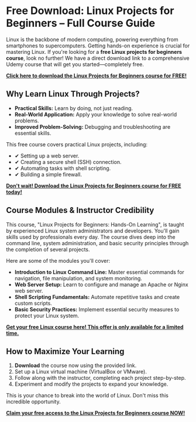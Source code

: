 # Free Download: Linux Projects for Beginners – Full Course Guide

Linux is the backbone of modern computing, powering everything from smartphones to supercomputers. Getting hands-on experience is crucial for mastering Linux. If you're looking for a **free Linux projects for beginners course**, look no further! We have a direct download link to a comprehensive Udemy course that will get you started—completely free.

[**Click here to download the Linux Projects for Beginners course for FREE!**](https://udemywork.com/linux-projects-for-beginners)

## Why Learn Linux Through Projects?

*   **Practical Skills:** Learn by doing, not just reading.
*   **Real-World Application:** Apply your knowledge to solve real-world problems.
*   **Improved Problem-Solving:** Debugging and troubleshooting are essential skills.

This free course covers practical Linux projects, including:

*   ✔ Setting up a web server.
*   ✔ Creating a secure shell (SSH) connection.
*   ✔ Automating tasks with shell scripting.
*   ✔ Building a simple firewall.

[**Don't wait! Download the Linux Projects for Beginners course for FREE today!**](https://udemywork.com/linux-projects-for-beginners)

## Course Modules & Instructor Credibility

This course, "Linux Projects for Beginners: Hands-On Learning", is taught by experienced Linux system administrators and developers. You'll gain skills used by professionals every day. The course dives deep into the command line, system administration, and basic security principles through the completion of several projects.

Here are some of the modules you'll cover:

*   **Introduction to Linux Command Line:** Master essential commands for navigation, file manipulation, and system monitoring.
*   **Web Server Setup:** Learn to configure and manage an Apache or Nginx web server.
*   **Shell Scripting Fundamentals:** Automate repetitive tasks and create custom scripts.
*   **Basic Security Practices:** Implement essential security measures to protect your Linux system.

[**Get your free Linux course here! This offer is only available for a limited time.**](https://udemywork.com/linux-projects-for-beginners)

## How to Maximize Your Learning

1.  **Download** the course now using the provided link.
2.  Set up a Linux virtual machine (VirtualBox or VMware).
3.  Follow along with the instructor, completing each project step-by-step.
4.  Experiment and modify the projects to expand your knowledge.

This is your chance to break into the world of Linux. Don't miss this incredible opportunity.

**[Claim your free access to the Linux Projects for Beginners course NOW!](https://udemywork.com/linux-projects-for-beginners)**
